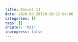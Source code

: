 ```yaml
---
title: Daniel 11
date: 2020-03-28T20:28:22-04:00
categories: []
tags: []
chapter: "011"
inprogress: false
---
```


